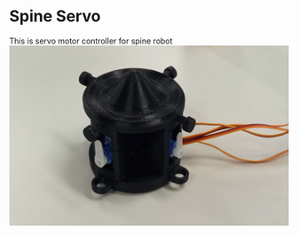 # Spine Servo
This is servo motor controller for spine robot
![spine robot image](./img/spine%203d%20model.jpg)